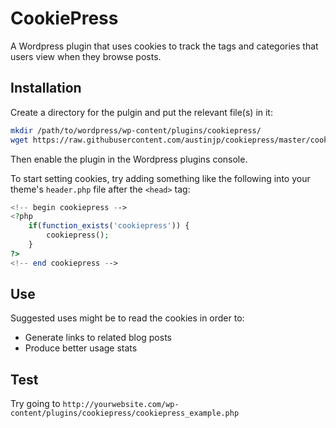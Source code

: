# CookiePress

A Wordpress plugin that uses cookies to track the tags and categories that users view when they browse posts.

## Installation

Create a directory for the pulgin and put the relevant file(s) in it:

```bash
mkdir /path/to/wordpress/wp-content/plugins/cookiepress/
wget https://raw.githubusercontent.com/austinjp/cookiepress/master/cookiepress.php -O- > /path/to/wordpress/wp-content/plugins/cookiepress/cookiepress.php
```

Then enable the plugin in the Wordpress plugins console.

To start setting cookies, try adding something like the following into your theme's `header.php` file after the `<head>` tag:

```php
<!-- begin cookiepress -->
<?php
    if(function_exists('cookiepress')) {
        cookiepress();
    }
?>
<!-- end cookiepress -->

```

## Use

Suggested uses might be to read the cookies in order to:

* Generate links to related blog posts
* Produce better usage stats

## Test

Try going to `http://yourwebsite.com/wp-content/plugins/cookiepress/cookiepress_example.php`
